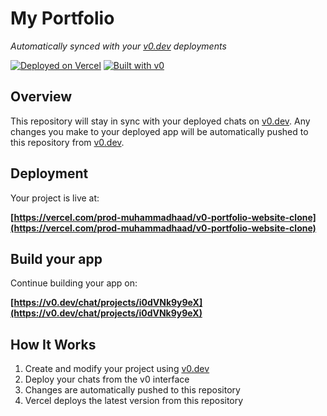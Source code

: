 # My Portfolio

*Automatically synced with your [v0.dev](https://v0.dev) deployments*

[![Deployed on Vercel](https://img.shields.io/badge/Deployed%20on-Vercel-black?style=for-the-badge&logo=vercel)](https://vercel.com/prod-muhammadhaad/v0-portfolio-website-clone)
[![Built with v0](https://img.shields.io/badge/Built%20with-v0.dev-black?style=for-the-badge)](https://v0.dev/chat/projects/i0dVNk9y9eX)

## Overview

This repository will stay in sync with your deployed chats on [v0.dev](https://v0.dev).
Any changes you make to your deployed app will be automatically pushed to this repository from [v0.dev](https://v0.dev).

## Deployment

Your project is live at:

**[https://vercel.com/prod-muhammadhaad/v0-portfolio-website-clone](https://vercel.com/prod-muhammadhaad/v0-portfolio-website-clone)**

## Build your app

Continue building your app on:

**[https://v0.dev/chat/projects/i0dVNk9y9eX](https://v0.dev/chat/projects/i0dVNk9y9eX)**

## How It Works

1. Create and modify your project using [v0.dev](https://v0.dev)
2. Deploy your chats from the v0 interface
3. Changes are automatically pushed to this repository
4. Vercel deploys the latest version from this repository